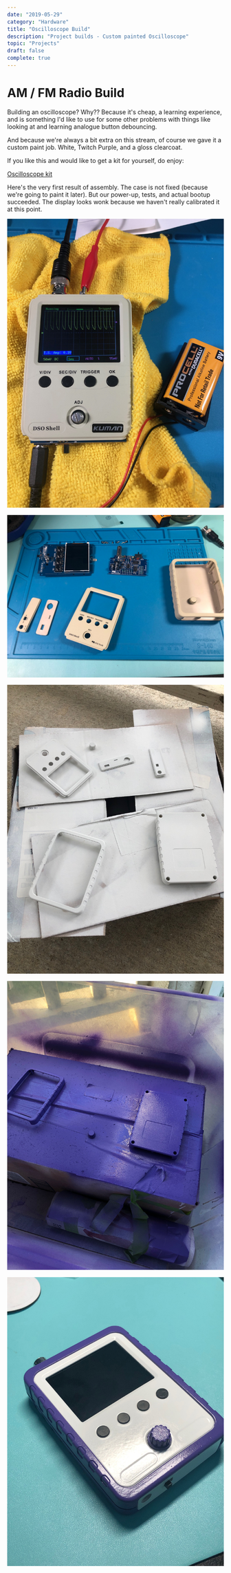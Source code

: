 ```yaml
---
date: "2019-05-29"
category: "Hardware"
title: "Oscilloscope Build"
description: "Project builds - Custom painted Oscilloscope"
topic: "Projects"
draft: false
complete: true
---
```


# AM / FM Radio Build

Building an oscilloscope? Why?? Because it's cheap, a learning experience, and is something I'd like to use for some other problems
with things like looking at and learning analogue button debouncing.

And because we're always a bit extra on this stream, of course we
gave it a custom paint job. White, Twitch Purple, and a gloss clearcoat.

If you like this and would like to get a kit for yourself, do enjoy:

[Oscilloscope kit](https://www.amazon.com/gp/product/B01N6PUX70)

Here's the very first result of assembly. The case is not fixed (because we're going to paint it later). But our power-up, tests, and actual bootup succeeded. The display looks wonk because we haven't really calibrated it at this point.

![Build Progress](./oscilloscope-1.jpeg)

![Build Progress](./oscilloscope-2.jpeg)

![Build Progress](./oscilloscope-3.jpeg)

![Build Progress](./oscilloscope-4.jpeg)

![Build Progress](./oscilloscope-5.jpeg)
